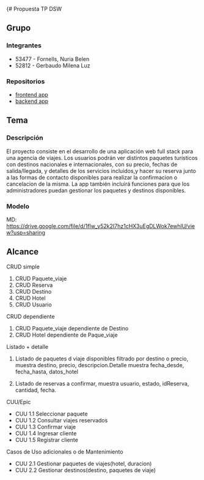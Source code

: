 {# Propuesta TP DSW

## Grupo
### Integrantes
* 53477 - Fornells, Nuria Belen
* 52812 - Gerbaudo Milena Luz


### Repositorios
* [frontend app](https://github.com/nuriafornells/frontendTP.git)
* [backend app](https://github.com/nuriafornells/backendTP.git)


## Tema
### Descripción
El proyecto consiste en el desarrollo de una aplicación web full stack para una agencia de viajes. Los usuarios podrán ver distintos paquetes turísticos con destinos nacionales e internacionales, con su precio, fechas de salida/llegada, y detalles de los servicios incluidos,y hacer su reserva junto a las formas de contacto disponibles para realizar la confirmacion o cancelacion de la misma. La app también incluirá funciones para que los administradores puedan gestionar los paquetes y destinos disponibles. 


### Modelo
MD: https://drive.google.com/file/d/1fIw_y52k2I7hz1cHX3uEgDLWok7ewhlU/view?usp=sharing 

## Alcance 

CRUD simple	
1. CRUD Paquete_viaje
2. CRUD Reserva
3. CRUD Destino
4. CRUD Hotel
5. CRUD Usuario

CRUD dependiente	
1. CRUD Paquete_viaje dependiente de Destino
2. CRUD Hotel dependiente de Paque_viaje

Listado + detalle	
1. Listado de paquetes d viaje disponibles filtrado por destino o precio, muestra destino, precio, descripcion.Detalle muestra fecha_desde, fecha_hasta, datos_hotel

2. Listado de reservas a confirmar, muestra usuario, estado, idReserva, cantidad, fecha.

CUU/Epic	
* CUU 1.1 Seleccionar paquete
* CUU 1.2 Consultar viajes reservados
* CUU 1.3 Confirmar viaje
* CUU 1.4 Ingresar cliente
* CUU 1.5 Registrar cliente

Casos de Uso adicionales o de Mantenimiento
* CUU 2.1 Gestionar paquetes de viajes(hotel, duracion)
* CUU 2.2 Gestionar destinos(destino, paquetes de viaje)


